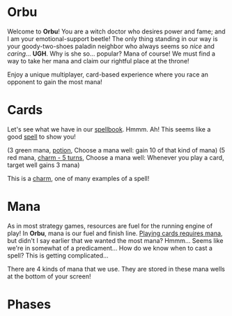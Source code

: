 # Orbu

Welcome to <b>Orbu</b>! 
You are a witch doctor who desires power and fame; and I am your emotional-support beetle!
The only thing standing in our way is your goody-two-shoes paladin neighbor who always seems so <i>nice</i> and <i>caring</i>... <b>UGH</b>.
Why is she so... popular? Mana of course! We must find a way to take her mana and claim our rightful place at the throne!

Enjoy a unique multiplayer, card-based experience where you race an opponent to gain the most mana!

# Cards

Let's see what we have in our <u>spellbook</u>. Hmmm. Ah!
This seems like a good <u>spell</u> to show you!

(3 green mana, <u>potion</u>, Choose a mana well: gain 10 of that kind of mana)
(5 red mana, <u>charm - 5 turns</u>, Choose a mana well: Whenever you play a card, target well gains 3 mana)

This is a <u>charm</u>, one of many examples of a spell!

# Mana
As in most strategy games, resources are fuel for the running engine of play! 
In <b>Orbu</b>, mana is our fuel and finish line.
<u>Playing cards requires mana</u>, but didn't I say earlier that we wanted the most mana?
Hmmm... Seems like we're in somewhat of a predicament...
How do we know when to cast a spell? This is getting complicated...

There are 4 kinds of mana that we use. They are stored in these mana wells at the bottom of your screen!

# Phases
